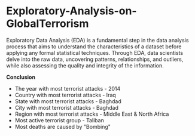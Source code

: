 # Exploratory-Analysis-on-GlobalTerrorism
Exploratory Data Analysis (EDA) is a fundamental step in the data analysis process that aims to understand the characteristics of a dataset before applying any formal statistical techniques. Through EDA, data scientists delve into the raw data, uncovering patterns, relationships, and outliers, while also assessing the quality and integrity of the information.

**Conclusion**
* The year with most terrorist attacks - 2014
* Country with most terrorist attacks - Iraq
* State with most terrorist attacks - Baghdad
* City with most terrorist attacks - Baghdad
* Region with most terrorist attacks - Middle East & North Africa
* Most active terrorist group - Taliban
* Most deaths are caused by "Bombing"

